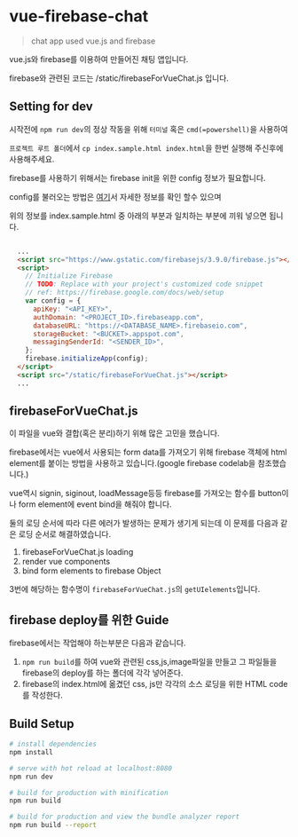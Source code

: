 # vue-firebase-chat

> chat app used vue.js and firebase

vue.js와 firebase를 이용하여 만들어진 채팅 앱입니다.

firebase와 관련된 코드는 /static/firebaseForVueChat.js 입니다.

## Setting for dev

시작전에 `npm run dev`의 정상 작동을 위해 `터미널` 혹은 `cmd(=powershell)`을 사용하여

`프로젝트 루트 폴더`에서 `cp index.sample.html index.html`을 한번 실행해 주신후에 사용해주세요.

firebase를 사용하기 위해서는 firebase init을 위한 config 정보가 필요합니다. 

config를 불러오는 방법은 [여기](https://firebase.google.com/docs/web/setup)서 자세한 정보를 확인 할수 있으며

위의 정보를 index.sample.html 중 아래의 부분과 일치하는 부분에 끼워 넣으면 됩니다.


``` html 

  ...
  <script src="https://www.gstatic.com/firebasejs/3.9.0/firebase.js"></script>
  <script>
    // Initialize Firebase
    // TODO: Replace with your project's customized code snippet
    // ref: https://firebase.google.com/docs/web/setup
    var config = {
      apiKey: "<API_KEY>",
      authDomain: "<PROJECT_ID>.firebaseapp.com",
      databaseURL: "https://<DATABASE_NAME>.firebaseio.com",
      storageBucket: "<BUCKET>.appspot.com",
      messagingSenderId: "<SENDER_ID>",
    };
    firebase.initializeApp(config);
  </script>
  <script src="/static/firebaseForVueChat.js"></script>
  ...

```

## firebaseForVueChat.js

이 파일을 vue와 결합(혹은 분리)하기 위해 많은 고민을 했습니다. 

firebase에서는 vue에서 사용되는 form data를 가져오기 위해 firebase 객체에 html element를 붙이는 방법을 사용하고 있습니다.(google firebase codelab을 참조했습니다.)

vue역시 signin, siginout, loadMessage등등 firebase를 가져오는 함수를 button이나 form element에 event bind을 해줘야 합니다.

둘의 로딩 순서에 따라 다른 에러가 발생하는 문제가 생기게 되는데 이 문제를 다음과 같은 로딩 순서로 해결하였습니다.

1. firebaseForVueChat.js loading
2. render vue components
3. bind form elements to firebase Object

3번에 해당하는 함수명이 `firebaseForVueChat.js`의 `getUIelements`입니다.

## firebase deploy를 위한 Guide

firebase에서는 작업해야 하는부분은 다음과 같습니다.

1. `npm run build`를 하여 vue와 관련된 css,js,image파일을 만들고 그 파일들을 firebase의 deploy를 하는 폴더에 각각 넣어준다.
2. firebase의 index.html에 옮겼던 css, js만 각각의 소스 로딩을 위한 HTML code를 작성한다.

## Build Setup

``` bash
# install dependencies
npm install

# serve with hot reload at localhost:8080
npm run dev

# build for production with minification
npm run build

# build for production and view the bundle analyzer report
npm run build --report
```
